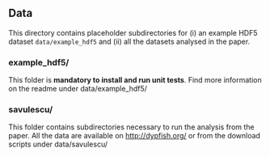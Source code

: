 ## Data

This directory contains placeholder subdirectories for (i) an example HDF5 dataset `data/example_hdf5` and (ii) all the datasets analysed in the paper.

### example_hdf5/
This folder is **mandatory to install and run unit tests**.
Find more information on the readme under data/example_hdf5/

### savulescu/
This folder contains subdirectories necessary to run the analysis from the paper.
All the data are available on http://dypfish.org/ or from the download scripts under data/savulescu/

